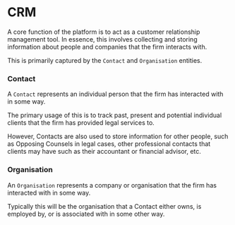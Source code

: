 # CRM

A core function of the platform is to act as a customer relationship management tool. In essence, this involves collecting and storing information about people and companies that the firm interacts with.

This is primarily captured by the `Contact` and `Organisation` entities.

### Contact

A `Contact` represents an individual person that the firm has interacted with in some way. 

The primary usage of this is to track past, present and potential individual clients that the firm has provided legal services to. 

However, Contacts are also used to store information for other people, such as Opposing Counsels in legal cases, other professional contacts that clients may have such as their accountant or financial advisor, etc.

### Organisation

An `Organisation` represents a company or organisation that the firm has interacted with in some way.

Typically this will be the organisation that a Contact either owns, is employed by, or is associated with in some other way.
